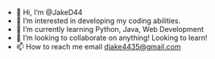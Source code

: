 - 👋 Hi, I’m @JakeD44
- 👀 I’m interested in developing my coding abilities.
- 🌱 I’m currently learning Python, Java, Web Development
- 💞️ I’m looking to collaborate on anything! Looking to learn!
- 📫 How to reach me email djake4435@gmail.com 

<!---
JakeD44/JakeD44 is a ✨ special ✨ repository because its `README.md` (this file) appears on your GitHub profile.
You can click the Preview link to take a look at your changes.
--->

